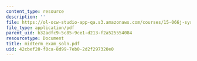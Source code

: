 ```yaml
---
content_type: resource
description: ''
file: https://ol-ocw-studio-app-qa.s3.amazonaws.com/courses/15-066j-system-optimization-and-analysis-for-manufacturing-summer-2003/42cbef20f0ca8d997eb02d2f297320e0_midterm_exam_soln.pdf
file_type: application/pdf
parent_uid: b32adfc9-5c85-9ce1-d213-f2a525554084
resourcetype: Document
title: midterm_exam_soln.pdf
uid: 42cbef20-f0ca-8d99-7eb0-2d2f297320e0
---
```

